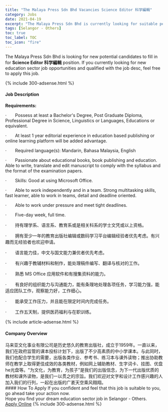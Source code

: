```yaml
---
title: "The Malaya Press Sdn Bhd Vacancies Science Editor 科学編輯" 
category: Jobs 
date: 2021-04-19 
excerpt: "The Malaya Press Sdn Bhd is currently looking for suitable person to fill in the Science Editor 科学編輯 which positioned at Selangor - Others" 
tags: [Selangor - Others] 
toc: true 
toc_label: TOC 
toc_icon: "fire" 
--- 
```


<p>The Malaya Press Sdn Bhd is looking for new potential candidates to fill in for <b>Science Editor 科学編輯</b> position. If you currently looking for new education sector job opportunities and qualified with the job desc, feel free to apply this job.
</p>{% include 300-adsense.html %} 
<div><div><h4>Job Description</h4></div><div><div><span><div><p><strong>Requirements:</strong></p><p>&#183;&#160;&#160;&#160;&#160;&#160;&#160;&#160;Possess at least a Bachelor's Degree, Post Graduate Diploma, Professional Degree in Science, Linguistics or Languages, Educations or equivalent.</p><p>&#183;&#160;&#160;&#160;&#160;&#160;&#160;&#160;At least 1 year editorial experience in education based publishing or online learning platform will be added advantage.</p><p>&#183;&#160;&#160;&#160;&#160;&#160;&#160;&#160;Required language(s): Mandarin, Bahasa Malaysia, English</p><p>&#183;&#160;&#160;&#160;&#160;&#160;&#160;&#160;Passionate about educational books, book publishing and education. Able to write, translate and edit manuscript to comply with the syllabus and the format of the examination papers.</p><p>&#183;&#160;&#160;&#160;&#160;&#160;&#160;&#160;Skills: Good at using Microsoft Office.</p><p>&#183;&#160;&#160;&#160;&#160;&#160;&#160;&#160;Able to work independently and in a team. Strong multitasking skills, fast learner, able to work in teams, detail and deadline oriented.</p><p>&#183;&#160;&#160;&#160;&#160;&#160;&#160;&#160;Able to work under pressure and meet tight deadlines.</p><p>&#183;&#160;&#160;&#160;&#160;&#160;&#160;&#160;Five-day week, full time.</p><p>&#183;&#160;&#160;&#160;&#160;&#160;&#160;&#160;&#25345;&#26377;&#29702;&#23398;&#31995;&#12289;&#35821;&#35328;&#31995;&#12289;&#25945;&#32946;&#31995;&#25110;&#26159;&#30456;&#20851;&#31185;&#31995;&#30340;&#23398;&#22763;&#25991;&#20973;&#25110;&#20197;&#19978;&#36164;&#26684;&#12290;</p><p>&#183;&#160;&#160;&#160;&#160;&#160;&#160;&#160;&#25317;&#26377;&#33267;&#23569;&#19968;&#24180;&#30340;&#25945;&#32946;&#20986;&#29256;&#31038;&#32534;&#36753;&#25110;&#25968;&#30721;&#23398;&#20064;&#24179;&#21488;&#32534;&#36753;&#32463;&#39564;&#32773;&#20248;&#20808;&#32771;&#34385;&#12290;&#26377;&#20852;&#36259;&#32780;&#26080;&#32463;&#39564;&#32773;&#20063;&#27426;&#36814;&#30003;&#35831;&#12290;</p><p>&#183;&#160;&#160;&#160;&#160;&#160;&#160;&#160;&#35821;&#35328;&#33021;&#21147;&#20339;&#65292;&#20013;&#25991;&#19982;&#22269;&#25991;&#33021;&#21147;&#20860;&#20248;&#32773;&#20248;&#20808;&#32771;&#34385;&#12290;</p><p>&#183;&#160;&#160;&#160;&#160;&#160;&#160;&#160;&#26377;&#20852;&#36259;&#20110;&#25945;&#36741;&#26448;&#26009;&#21644;&#21046;&#20316;&#65292;&#33021;&#22788;&#29702;&#31295;&#20214;&#32534;&#20889;&#12289;&#32763;&#35793;&#19982;&#26680;&#23545;&#30340;&#24037;&#20316;&#12290;</p><p>&#183;&#160;&#160;&#160;&#160;&#160;&#160;&#160;&#29087;&#24713; MS Office &#24212;&#29992;&#36719;&#20214;&#21644;&#26377;&#25628;&#38598;&#36164;&#26009;&#30340;&#33021;&#21147;&#12290;</p><p>&#183;&#160;&#160;&#160;&#160;&#160;&#160;&#160;&#26377;&#33391;&#22909;&#30340;&#32452;&#32455;&#33021;&#21147;&#19982;&#27807;&#36890;&#33021;&#21147;&#65292;&#33021;&#26377;&#26465;&#29702;&#22320;&#22788;&#29702;&#21508;&#39033;&#20219;&#21153;&#65292;&#23398;&#20064;&#33021;&#21147;&#24378;&#65292;&#33021;&#36866;&#24212;&#22242;&#38431;&#24037;&#20316;&#65292;&#35266;&#23519;&#33021;&#21147;&#22909;&#65292;&#24037;&#20316;&#32454;&#24515;&#12290;</p><p>&#183;&#160;&#160;&#160;&#160;&#160;&#160;&#160;&#33021;&#25215;&#21463;&#24037;&#20316;&#21387;&#21147;&#65292;&#24182;&#19988;&#33021;&#22312;&#38480;&#23450;&#26102;&#38388;&#20869;&#23436;&#25104;&#20219;&#21153;&#12290;</p><p>&#183;&#160;&#160;&#160;&#160;&#160;&#160;&#160;&#24037;&#20316;&#20116;&#22825;&#21046;&#65292;&#25552;&#20379;&#21307;&#33647;&#31119;&#21033;&#19982;&#22312;&#32844;&#35757;&#32451;&#12290;</p></div></span></div></div></div> 
{% include article-adsense.html %} 
<div><div><h4>Company Overview</h4></div><div><div><span><div><div>&#39532;&#26469;&#20122;&#25991;&#21270;&#20107;&#19994;&#26377;&#38480;&#20844;&#21496;&#26159;&#21382;&#21490;&#24736;&#20037;&#30340;&#25945;&#32946;&#20986;&#29256;&#31038;&#65292;&#25104;&#31435;&#20110;1959&#24180;&#12290;&#19968;&#30452;&#20197;&#26469;&#65292;&#25105;&#20204;&#22312;&#25919;&#24220;&#30417;&#31649;&#30340;&#35838;&#26412;&#25237;&#26631;&#35745;&#21010;&#19979;&#65292;&#20986;&#29256;&#20102;&#19981;&#23569;&#39640;&#32032;&#36136;&#30340;&#20013;&#23567;&#23398;&#35838;&#26412;&#12290;&#19982;&#27492;&#21516;&#26102;&#65292;&#25105;&#20204;&#20063;&#37197;&#21512;&#23398;&#29983;&#30340;&#38656;&#35201;&#65292;&#20986;&#29256;&#21508;&#31867;&#20316;&#19994;&#12289;&#21442;&#32771;&#20070;&#12289;&#32451;&#20064;&#26412;&#19982;&#35838;&#22806;&#35835;&#29289;&#65307;&#25512;&#20986;&#21327;&#21161;&#25945;&#24072;&#22312;&#25945;&#23398;&#19978;&#21462;&#24471;&#26356;&#20339;&#25104;&#25928;&#30340;&#21508;&#31867;&#25945;&#26448;&#65292;&#20363;&#22914;&#32593;&#19978;&#36741;&#21161;&#25945;&#26448;&#12289;&#29983;&#23383;&#35789;&#21345;&#12289;&#25346;&#22270;&#12289;&#20248;&#30424;he&#20809;&#30424;&#31561;&#12290;"&#20026;&#25991;&#21270;&#65292;&#20026;&#25945;&#32946;&#65292;&#20026;&#23401;&#23376;"&#26159;&#25105;&#20204;&#30340;&#20986;&#29256;&#20449;&#24565;&#65292;&#20026;&#19979;&#19968;&#20195;&#20986;&#29256;&#20248;&#36136;&#30340;&#25945;&#26448;&#21644;&#35838;&#22806;&#35835;&#29289;&#65292;&#26159;&#25105;&#20204;&#19968;&#20197;&#36143;&#20043;&#30340;&#23447;&#26088;&#12290;&#25105;&#20204;&#27426;&#36814;&#23545;&#25991;&#23383;&#21644;&#35774;&#35745;&#24037;&#20316;&#24863;&#20852;&#36259;&#30340;&#20154;&#21152;&#20837;&#25105;&#20204;&#30340;&#34892;&#21015;&#65292;&#19968;&#36215;&#22312;&#20986;&#29256;&#30340;&#24191;&#34980;&#22825;&#31354;&#20056;&#39118;&#32753;&#32724;&#12290;</div></div></span></div></div></div> 
#### How To Apply 
If you confident and feel that this job is suitable to you, go ahead take your action now. <br/> 
Hope you find your dream education sector job in Selangor - Others. <br/> 
<a href="https://www.jobstreet.com.my/en/job/science-editor-科学編輯-4541516?jobId=jobstreet-my-job-4541516" class="btn btn--info" target="_blank" rel="nofollow noopenner">Apply Online</a> 
{% include 300-adsense.html %} 